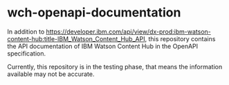# wch-openapi-documentation

In addition to <https://developer.ibm.com/api/view/dx-prod:ibm-watson-content-hub:title-IBM_Watson_Content_Hub_API>, this repository contains the API documentation of IBM Watson Content Hub in the OpenAPI specification.

Currently, this repository is in the testing phase, that means the information available may not be accurate.
